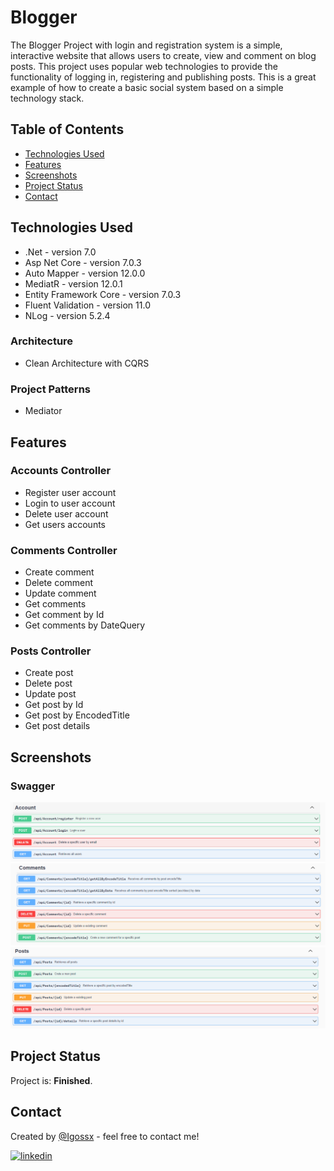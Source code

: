 # Blogger
The Blogger Project with login and registration system is a simple, interactive website that allows users to create, view and comment on blog posts. This project uses popular web technologies to provide the functionality of logging in, registering and publishing posts. This is a great example of how to create a basic social system based on a simple technology stack.

## Table of Contents
* [Technologies Used](#technologies-used)
* [Features](#features)
* [Screenshots](#screenshots)
* [Project Status](#project-status)
* [Contact](#contact)

## Technologies Used
- .Net - version 7.0
- Asp Net Core - version 7.0.3
- Auto Mapper - version 12.0.0
- MediatR - version 12.0.1
- Entity Framework Core - version 7.0.3
- Fluent Validation - version 11.0
- NLog - version 5.2.4
  
### Architecture 
- Clean Architecture with CQRS

### Project Patterns
- Mediator

## Features

### Accounts Controller
- Register user account
- Login to user account
- Delete user account
- Get users accounts

### Comments Controller
- Create comment
- Delete comment
- Update comment
- Get comments
- Get comment by Id
- Get comments by DateQuery

### Posts Controller
- Create post
- Delete post
- Update post
- Get post by Id
- Get post by EncodedTitle
- Get post details

## Screenshots

### Swagger
![Accounts Controller](images/AccountController.png)
![Posts Controller](images/CommentsController.png)
![Comments Controller](images/PostsController.png)



## Project Status
Project is: **Finished**.

## Contact
Created by [@Igossx](https://www.github.com/igossx) - feel free to contact me!

[![linkedin](https://img.shields.io/badge/linkedin-0A66C2?style=for-the-badge&logo=linkedin&logoColor=white)](https://www.linkedin.com/in/igor-tarasinski) 
